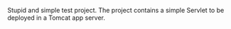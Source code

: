 Stupid and simple test project. 
The project contains a simple Servlet to be deployed in a Tomcat app server.

